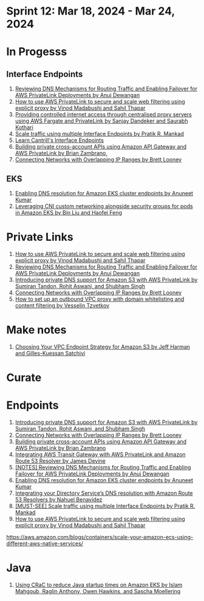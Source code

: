 <h1>Sprint 12: Mar 18, 2024 - Mar 24, 2024</h1>

# In Progesss

## Interface Endpoints

1. [Reviewing DNS Mechanisms for Routing Traffic and Enabling Failover for AWS PrivateLink Deployments by Anuj Dewangan](https://aws.amazon.com/blogs/apn/reviewing-dns-mechanisms-for-routing-traffic-and-enabling-failover-for-aws-privatelink-deployments/)
1. [How to use AWS PrivateLink to secure and scale web filtering using explicit proxy by Vinod Madabushi and Sahil Thapar](https://aws.amazon.com/blogs/networking-and-content-delivery/how-to-use-aws-privatelink-to-secure-and-scale-web-filtering-using-explicit-proxy/)
1. [Providing controlled internet access through centralised proxy servers using AWS Fargate and PrivateLink by Sanjay Dandeker and Saurabh Kothari](https://aws.amazon.com/blogs/networking-and-content-delivery/providing-controlled-internet-access-through-centralised-proxy-servers-using-aws-fargate-and-privatelink/)
1. [Scale traffic using multiple Interface Endpoints by Pratik R. Mankad ](https://aws.amazon.com/blogs/networking-and-content-delivery/scale-traffic-using-multiple-interface-endpoints/)
1. [Learn Cantrill's Interface Endpoints](https://learn.cantrill.io/courses/1820301/lectures/41301382)
1. [Building private cross-account APIs using Amazon API Gateway and AWS PrivateLink by Brian Zambrano,](https://aws.amazon.com/blogs/compute/building-private-cross-account-apis-using-amazon-api-gateway-and-aws-privatelink/)
1. [Connecting Networks with Overlapping IP Ranges by Brett Looney](https://aws.amazon.com/blogs/networking-and-content-delivery/connecting-networks-with-overlapping-ip-ranges/)

## EKS

1. [Enabling DNS resolution for Amazon EKS cluster endpoints by Anuneet Kumar](https://aws.amazon.com/blogs/compute/enabling-dns-resolution-for-amazon-eks-cluster-endpoints/)
1. [Leveraging CNI custom networking alongside security groups for pods in Amazon EKS by Bin Liu and Haofei Feng ](https://aws.amazon.com/blogs/containers/leveraging-cni-custom-networking-alongside-security-groups-for-pods-in-amazon-eks/)


# Private Links

1. [How to use AWS PrivateLink to secure and scale web filtering using explicit proxy by Vinod Madabushi and Sahil Thapar](https://aws.amazon.com/blogs/networking-and-content-delivery/how-to-use-aws-privatelink-to-secure-and-scale-web-filtering-using-explicit-proxy/)
1. [Reviewing DNS Mechanisms for Routing Traffic and Enabling Failover for AWS PrivateLink Deployments by Anuj Dewangan](https://aws.amazon.com/blogs/apn/reviewing-dns-mechanisms-for-routing-traffic-and-enabling-failover-for-aws-privatelink-deployments/)
1. [Introducing private DNS support for Amazon S3 with AWS PrivateLink by Sumiran Tandon, Rohit Aswani, and Shubham Singh](https://aws.amazon.com/blogs/storage/introducing-private-dns-support-for-amazon-s3-with-aws-privatelink/)
1. [Connecting Networks with Overlapping IP Ranges by Brett Looney](https://aws.amazon.com/blogs/networking-and-content-delivery/connecting-networks-with-overlapping-ip-ranges/)
1. [How to set up an outbound VPC proxy with domain whitelisting and content filtering by Vesselin Tzvetkov ](https://aws.amazon.com/blogs/security/how-to-set-up-an-outbound-vpc-proxy-with-domain-whitelisting-and-content-filtering/)

# Make notes

1. [Choosing Your VPC Endpoint Strategy for Amazon S3 by Jeff Harman and Gilles-Kuessan Satchivi ](https://aws.amazon.com/blogs/architecture/choosing-your-vpc-endpoint-strategy-for-amazon-s3/)

# Curate

# Endpoints
1. [Introducing private DNS support for Amazon S3 with AWS PrivateLink by Sumiran Tandon, Rohit Aswani, and Shubham Singh](https://aws.amazon.com/blogs/storage/introducing-private-dns-support-for-amazon-s3-with-aws-privatelink/)
1. [Connecting Networks with Overlapping IP Ranges by Brett Looney](https://aws.amazon.com/blogs/networking-and-content-delivery/connecting-networks-with-overlapping-ip-ranges/)
1. [Building private cross-account APIs using Amazon API Gateway and AWS PrivateLink by Brian Zambrano](https://aws.amazon.com/blogs/compute/building-private-cross-account-apis-using-amazon-api-gateway-and-aws-privatelink/)
1. [Integrating AWS Transit Gateway with AWS PrivateLink and Amazon Route 53 Resolver by James Devine](https://aws.amazon.com/blogs/networking-and-content-delivery/integrating-aws-transit-gateway-with-aws-privatelink-and-amazon-route-53-resolver/)
1. [[NOTES] Reviewing DNS Mechanisms for Routing Traffic and Enabling Failover for AWS PrivateLink Deployments by Anuj Dewangan](https://aws.amazon.com/blogs/apn/reviewing-dns-mechanisms-for-routing-traffic-and-enabling-failover-for-aws-privatelink-deployments/)
1. [Enabling DNS resolution for Amazon EKS cluster endpoints by Anuneet Kumar](https://aws.amazon.com/blogs/compute/enabling-dns-resolution-for-amazon-eks-cluster-endpoints/)
1. [Integrating your Directory Service’s DNS resolution with Amazon Route 53 Resolvers by Nahuel Benavidez ](https://aws.amazon.com/blogs/networking-and-content-delivery/integrating-your-directory-services-dns-resolution-with-amazon-route-53-resolvers/)
1. [[MUST-SEE] Scale traffic using multiple Interface Endpoints by Pratik R. Mankad](https://aws.amazon.com/blogs/networking-and-content-delivery/scale-traffic-using-multiple-interface-endpoints/)
1. [How to use AWS PrivateLink to secure and scale web filtering using explicit proxy by Vinod Madabushi and Sahil Thapar](https://aws.amazon.com/blogs/networking-and-content-delivery/how-to-use-aws-privatelink-to-secure-and-scale-web-filtering-using-explicit-proxy/)


https://aws.amazon.com/blogs/containers/scale-your-amazon-ecs-using-different-aws-native-services/

# Java

1. [Using CRaC to reduce Java startup times on Amazon EKS by Islam Mahgoub, Raglin Anthony, Owen Hawkins, and Sascha Moellering](https://aws.amazon.com/blogs/containers/using-crac-to-reduce-java-startup-times-on-amazon-eks/)